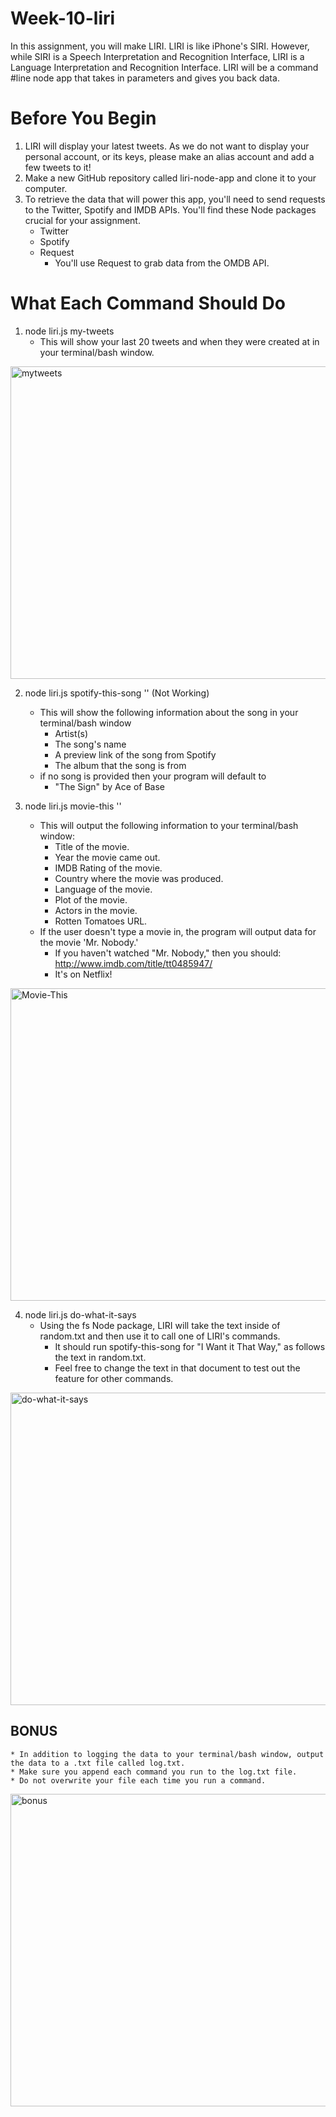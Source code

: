 # Week-10-liri

In this assignment, you will make LIRI. LIRI is like iPhone's SIRI. However, while SIRI is a Speech Interpretation and Recognition Interface, LIRI is a Language Interpretation and Recognition Interface. LIRI will be a command #line node app that takes in parameters and gives you back data.

# Before You Begin

1. LIRI will display your latest tweets. As we do not want to display your personal account, or its keys, please make an alias account and add a few tweets to it!
2. Make a new GitHub repository called liri-node-app and clone it to your computer.
3. To retrieve the data that will power this app, you'll need to send requests to the Twitter, Spotify and IMDB APIs. You'll find these Node packages crucial for your assignment.
	* Twitter
	* Spotify
	* Request
		- You'll use Request to grab data from the OMDB API.

# What Each Command Should Do
1. node liri.js my-tweets
	* This will show your last 20 tweets and when they were created at in your terminal/bash window.

<img width="800" height="500" alt="mytweets" src="https://kbowen200247.github.io/week-10-liri/images/my-tweets.png">

2. node liri.js spotify-this-song '<song name here>' (Not Working)
	* This will show the following information about the song in your terminal/bash window
		- Artist(s)
		- The song's name
		- A preview link of the song from Spotify
		- The album that the song is from
	* if no song is provided then your program will default to
		- "The Sign" by Ace of Base

3. node liri.js movie-this '<movie name here>'
	* This will output the following information to your terminal/bash window:
		- Title of the movie.
		- Year the movie came out.
		- IMDB Rating of the movie.
		- Country where the movie was produced.
		- Language of the movie.
		- Plot of the movie.
		- Actors in the movie.
		- Rotten Tomatoes URL.
	* If the user doesn't type a movie in, the program will output data for the movie 'Mr. Nobody.'
		- If you haven't watched "Mr. Nobody," then you should: http://www.imdb.com/title/tt0485947/
		- It's on Netflix!


<img width="800" height="500" alt="Movie-This" src="https://kbowen200247.github.io/week-10-liri/images/movie-this.png">

4. node liri.js do-what-it-says
	* Using the fs Node package, LIRI will take the text inside of random.txt and then use it to call one of LIRI's commands.
		- It should run spotify-this-song for "I Want it That Way," as follows the text in random.txt.
		- Feel free to change the text in that document to test out the feature for other commands.

<img width="800" height="500" alt="do-what-it-says" src="https://kbowen200247.github.io/week-10-liri/images/do_what_it_says.png">

## BONUS
	* In addition to logging the data to your terminal/bash window, output the data to a .txt file called log.txt.
	* Make sure you append each command you run to the log.txt file. 
	* Do not overwrite your file each time you run a command.

<img width="800" height="500" alt="bonus" src="https://kbowen200247.github.io/week-10-liri/images/log_txt.png">
